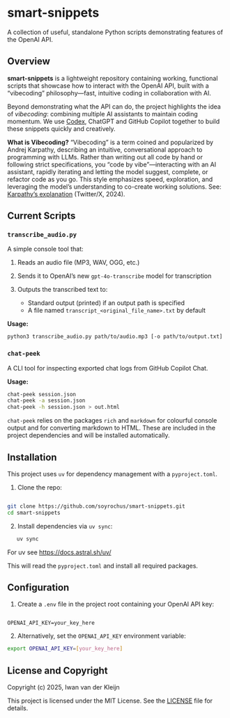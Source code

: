 # smart-snippets

A collection of useful, standalone Python scripts demonstrating features of the OpenAI API.

## Overview

**smart-snippets** is a lightweight repository containing working, functional scripts that showcase how to interact with the OpenAI API, built with a “vibecoding” philosophy—fast, intuitive coding in collaboration with AI.

Beyond demonstrating what the API can do, the project highlights the idea of *vibecoding*: combining multiple AI assistants to maintain coding momentum. We use [Codex](https://platform.openai.com/docs/codex), ChatGPT and GitHub Copilot together to build these snippets quickly and creatively.

**What is Vibecoding?**
“Vibecoding” is a term coined and popularized by Andrej Karpathy, describing an intuitive, conversational approach to programming with LLMs. Rather than writing out all code by hand or following strict specifications, you “code by vibe”—interacting with an AI assistant, rapidly iterating and letting the model suggest, complete, or refactor code as you go. This style emphasizes speed, exploration, and leveraging the model’s understanding to co-create working solutions.
See: [Karpathy’s explanation](https://twitter.com/karpathy/status/1777379411841005646) (Twitter/X, 2024).

## Current Scripts

### `transcribe_audio.py`

A simple console tool that:

1. Reads an audio file (MP3, WAV, OGG, etc.)
2. Sends it to OpenAI’s new `gpt-4o-transcribe` model for transcription
3. Outputs the transcribed text to:

   * Standard output (printed) if an output path is specified
   * A file named `transcript_<original_file_name>.txt` by default

**Usage:**

```bash
python3 transcribe_audio.py path/to/audio.mp3 [-o path/to/output.txt]
```

### `chat-peek`

A CLI tool for inspecting exported chat logs from GitHub Copilot Chat.

**Usage:**

```bash
chat-peek session.json
chat-peek -a session.json
chat-peek -h session.json > out.html
```

`chat-peek` relies on the packages `rich` and `markdown` for colourful console
output and for converting markdown to HTML. These are included in the project
dependencies and will be installed automatically.

## Installation

This project uses `uv` for dependency management with a `pyproject.toml`.

1. Clone the repo:

```bash

git clone https://github.com/soyrochus/smart-snippets.git
cd smart-snippets

```

2. Install dependencies via `uv sync`:

```bash
   uv sync
```
For uv see https://docs.astral.sh/uv/

This will read the `pyproject.toml` and install all required packages.

## Configuration

1. Create a `.env` file in the project root containing your OpenAI API key:

```dotenv

OPENAI_API_KEY=your_key_here

```

2. Alternatively, set the `OPENAI_API_KEY` environment variable:
  
```bash
export OPENAI_API_KEY=[your_key_here]

```

## License and Copyright

Copyright (c) 2025, Iwan van der Kleijn

This project is licensed under the MIT License. See the [LICENSE](LICENSE) file for details.
